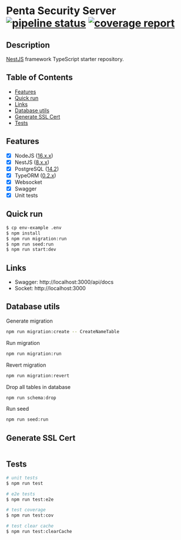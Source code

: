 # Penta Security Server [![pipeline status](https://git3.fsoft.com.vn/GROUP/gmose_mobilitysecurity/gmose-backend/badges/develop/pipeline.svg)](https://git3.fsoft.com.vn/GROUP/gmose_mobilitysecurity/gmose-backend/-/commits/develop) [![coverage report](https://git3.fsoft.com.vn/GROUP/gmose_mobilitysecurity/gmose-backend/badges/develop/coverage.svg)](https://git3.fsoft.com.vn/GROUP/gmose_mobilitysecurity/gmose-backend/-/commits/develop)

## Description

[NestJS](https://github.com/nestjs/nest) framework TypeScript starter repository.

## Table of Contents

- [Features](#features)
- [Quick run](#quick-run)
- [Links](#links)
- [Database utils](#database-utils)
- [Generate SSL Cert](#generate-ssl-cert)
- [Tests](#tests)

## Features

- [x] NodeJS ([16.x.x](https://nodejs.org/download/release/latest-v16.x/))
- [x] NestJS ([8.x.x](https://docs.nestjs.com/#installation))
- [x] PostgreSQL ([14.2](https://www.postgresql.org/download/))
- [x] TypeORM ([0.2.x](https://www.npmjs.com/package/typeorm))
- [x] Websocket
- [x] Swagger
- [x] Unit tests

## Quick run

```bash
$ cp env-example .env
$ npm install
$ npm run migration:run
$ npm run seed:run
$ npm run start:dev
```

## Links

- Swagger: http://localhost:3000/api/docs
- Socket: http://localhost:3000

## Database utils

Generate migration

```bash
npm run migration:create -- CreateNameTable
```

Run migration

```bash
npm run migration:run
```

Revert migration

```bash
npm run migration:revert
```

Drop all tables in database

```bash
npm run schema:drop
```

Run seed

```bash
npm run seed:run
```

## Generate SSL Cert
```bash

```

## Tests

```bash
# unit tests
$ npm run test

# e2e tests
$ npm run test:e2e

# test coverage
$ npm run test:cov

# test clear cache
$ npm run test:clearCache
```
